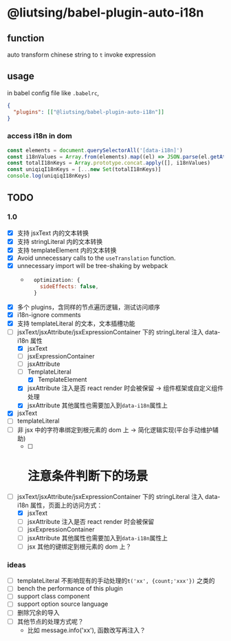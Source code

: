 # @liutsing/babel-plugin-auto-i18n

## function

auto transform chinese string to `t` invoke expression

## usage

in babel config file like `.babelrc`,

```json
{
  "plugins": [["@liutsing/babel-plugin-auto-i18n"]]
}
```

### access i18n in dom

```js
const elements = document.querySelectorAll('[data-i18n]')
const i18nValues = Array.from(elements).map((el) => JSON.parse(el.getAttribute('data-i18n')))
const totalI18nKeys = Array.prototype.concat.apply([], i18nValues)
const uniqiqI18nKeys = [...new Set(totalI18nKeys)]
console.log(uniqiqI18nKeys)
```

## TODO

### 1.0

- [x] 支持 jsxText 内的文本转换
- [x] 支持 stringLiteral 内的文本转换
- [x] 支持 templateElement 内的文本转换
- [x] Avoid unnecessary calls to the `useTranslation` function.
- [x] unnecessary import will be tree-shaking by webpack
  - ```js
      optimization: {
        sideEffects: false,
      }
    ```
- [x] 多个 plugins，含同样的节点遍历逻辑，测试访问顺序
- [x] i18n-ignore comments
- [x] 支持 templateLiteral 的文本，文本插槽功能
- [ ] jsxText/jsxAttribute/jsxExpressionContainer 下的 stringLiteral 注入 data-i18n 属性
  - [x] jsxText
  - [ ] jsxExpressionContainer
  - [ ] jsxAttribute
  - [ ] TemplateLiteral
    - [x] TemplateElement
  - [x] jsxAttribute 注入是否 react render 时会被保留 -> 组件框架或自定义组件处理
  - [x] jsxAttribute 其他属性也需要加入到`data-i18n`属性上
- [x] jsxText
- [ ] templateLiteral
- [ ] 非 jsx 中的字符串绑定到根元素的 dom 上 -> 简化逻辑实现(平台手动维护辅助)
  - [ ] # 注意条件判断下的场景
- [ ] jsxText/jsxAttribute/jsxExpressionContainer 下的 stringLiteral 注入 data-i18n 属性，页面上的访问方式：
  - [x] jsxText
  - [ ] jsxAttribute 注入是否 react render 时会被保留
  - [ ] jsxExpressionContainer
  - [ ] jsxAttribute 其他属性也需要加入到`data-i18n`属性上
  - [ ] jsx 其他的键绑定到根元素的 dom 上？

### ideas

- [ ] templateLiteral 不影响现有的手动处理的`t('xx', {count;'xxx'})` 之类的
- [ ] bench the performance of this plugin
- [ ] support class component
- [ ] support option source language
- [ ] 删除冗余的导入
- [ ] 其他节点的处理方式呢？
  - 比如 message.info('xx'), 函数改写再注入？
